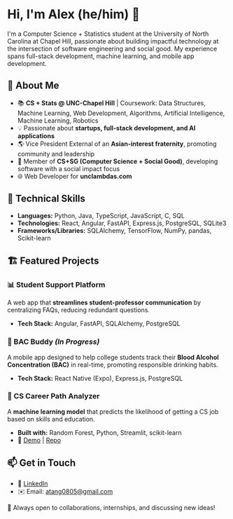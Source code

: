 # Hi, I'm Alex (he/him) 👋

I'm a Computer Science + Statistics student at the University of North Carolina at Chapel Hill, passionate about building impactful technology at the intersection of software engineering and social good. My experience spans full-stack development, machine learning, and mobile app development.

## 🚀 About Me
- 📚 **CS + Stats @ UNC-Chapel Hill** | Coursework: Data Structures, Machine Learning, Web Development, Algorithms, Artificial Intelligence, Machine Learning, Robotics
- 💡 Passionate about **startups, full-stack development, and AI applications**
- 🌎 Vice President External of an **Asian-interest fraternity**, promoting community and leadership
- 👥 Member of **CS+SG (Computer Science + Social Good)**, developing software with a social impact focus
- 🌐 Web Developer for **unclambdas.com**

## 🔨 Technical Skills
- **Languages:** Python, Java, TypeScript, JavaScript, C, SQL
- **Technologies:** React, Angular, FastAPI, Express.js, PostgreSQL, SQLite3
- **Frameworks/Libraries:** SQLAlchemy, TensorFlow, NumPy, pandas, Scikit-learn

## 🏗️ Featured Projects
### 📊 Student Support Platform
A web app that **streamlines student-professor communication** by centralizing FAQs, reducing redundant questions.
- **Tech Stack:** Angular, FastAPI, SQLAlchemy, PostgreSQL
  
### 📱 BAC Buddy *(In Progress)*
A mobile app designed to help college students track their **Blood Alcohol Concentration (BAC)** in real-time, promoting responsible drinking habits.
- **Tech Stack:** React Native (Expo), Express.js, PostgreSQL

### 🤖 CS Career Path Analyzer
A **machine learning model** that predicts the likelihood of getting a CS job based on skills and education.
- **Built with:** Random Forest, Python, Streamlit, scikit-learn
- 🔗 [Demo](https://comp562-final.streamlit.app/) | [Repo](https://github.com/kylerc405/comp562-final-project)

## 📫 Get in Touch
- 🏢 [LinkedIn](https://www.linkedin.com/in/alex-h-tang/)
- ✉️ Email: atang0805@gmail.com

📍 Always open to collaborations, internships, and discussing new ideas!

<!--
**alex-h-tang/alex-h-tang** is a ✨ _special_ ✨ repository because its `README.md` (this file) appears on your GitHub profile.

Here are some ideas to get you started:

- 🔭 I’m currently working on ...
- 🌱 I’m currently learning ...
- 👯 I’m looking to collaborate on ...
- 🤔 I’m looking for help with ...
- 💬 Ask me about ...
- 📫 How to reach me: ...
- 😄 Pronouns: ...
- ⚡ Fun fact: ...
-->
